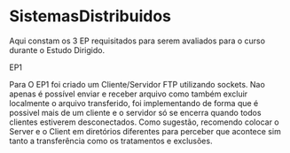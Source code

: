 # SistemasDistribuidos
Aqui constam os 3 EP requisitados para serem avaliados para o curso durante o Estudo Dirigido.

EP1

Para O EP1 foi criado um Cliente/Servidor FTP utilizando sockets. Nao apenas é possível enviar e receber arquivo como também excluir localmente o arquivo transferido, foi implementando de forma que é possivel mais de um cliente e o servidor só se encerra quando todos clientes estiverem desconectados. Como sugestão, recomendo colocar o Server e o Client em diretórios diferentes para perceber que acontece sim tanto a transferência como os tratamentos e exclusões.

